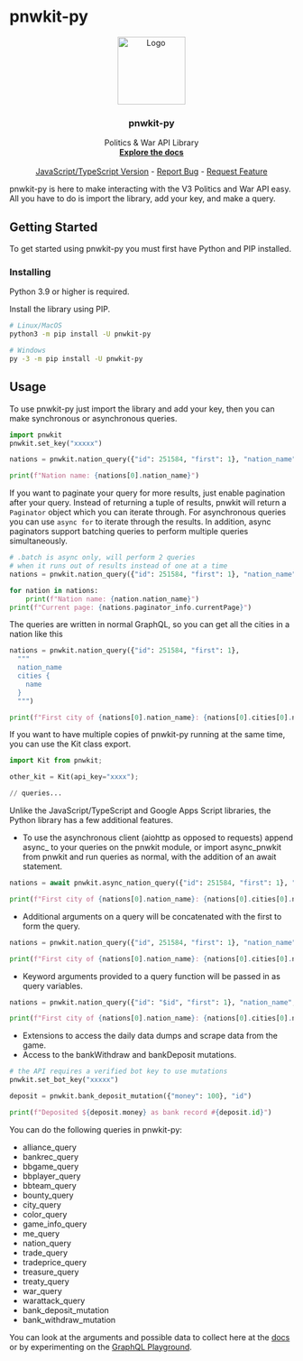 # pnwkit-py

<p align="center">
  <a href="https://github.com/Village05/pnwkit-py">
    <img src="https://raw.githubusercontent.com/Village05/pnwkit-py/master/logo.png" alt="Logo" width="120" height="120">
  </a>

  <h3 align="center">pnwkit-py</h3>

  <p align="center">
    Politics & War API Library
    <br />
    <a href="https://pnwkit-py.readthedocs.io"><strong>Explore the docs</strong></a>
    <br />
    <br />
    <a href="https://www.npmjs.com/package/pnwkit">JavaScript/TypeScript Version</a>
    -
    <a href="https://github.com/Village05/pnwkit-py/issues">Report Bug</a>
    -
    <a href="https://github.com/Village05/pnwkit-py/issues">Request Feature</a>
  </p>
</p>

pnwkit-py is here to make interacting with the V3 Politics and War API easy. All you have to do is import the library, add your key, and make a query.

## Getting Started

To get started using pnwkit-py you must first have Python and PIP installed.

### Installing

Python 3.9 or higher is required.

Install the library using PIP.

```sh
# Linux/MacOS
python3 -m pip install -U pnwkit-py

# Windows
py -3 -m pip install -U pnwkit-py
```

## Usage

To use pnwkit-py just import the library and add your key, then you can make synchronous or asynchronous queries.

```py
import pnwkit
pnwkit.set_key("xxxxx")

nations = pnwkit.nation_query({"id": 251584, "first": 1}, "nation_name")

print(f"Nation name: {nations[0].nation_name}")
```

If you want to paginate your query for more results, just enable pagination after your query. Instead of returning a tuple of results, pnwkit will return a `Paginator` object which you can iterate through. For asynchronous queries you can use `async for` to iterate through the results. In addition, async paginators support batching queries to perform multiple queries simultaneously.

```py
# .batch is async only, will perform 2 queries
# when it runs out of results instead of one at a time
nations = pnwkit.nation_query({"id": 251584, "first": 1}, "nation_name", paginator=True).batch(10)

for nation in nations:
    print(f"Nation name: {nation.nation_name}")
print(f"Current page: {nations.paginator_info.currentPage}")
```

The queries are written in normal GraphQL, so you can get all the cities in a nation like this

```py
nations = pnwkit.nation_query({"id": 251584, "first": 1},
  """
  nation_name
  cities {
    name
  }
  """)

print(f"First city of {nations[0].nation_name}: {nations[0].cities[0].name}")
```

If you want to have multiple copies of pnwkit-py running at the same time, you can use the Kit class export.

```py
import Kit from pnwkit;

other_kit = Kit(api_key="xxxx");

// queries...
```

Unlike the JavaScript/TypeScript and Google Apps Script libraries, the Python library has a few additional features.

- To use the asynchronous client (aiohttp as opposed to requests) append async\_ to your queries on the pnwkit module, or import async_pnwkit from pnwkit and run queries as normal, with the addition of an await statement.

```py
nations = await pnwkit.async_nation_query({"id": 251584, "first": 1}, "nation_name", {"cities": ["id", "name"]},)

print(f"First city of {nations[0].nation_name}: {nations[0].cities[0].name}")
```

- Additional arguments on a query will be concatenated with the first to form the query.

```py
nations = pnwkit.nation_query({"id", 251584, "first": 1}, "nation_name", {"cities": ["id", "name"]})

print(f"First city of {nations[0].nation_name}: {nations[0].cities[0].name}")
```

- Keyword arguments provided to a query function will be passed in as query variables.

```py
nations = pnwkit.nation_query({"id": "$id", "first": 1}, "nation_name", {"cities": ["id", "name"]}, id=251584)

print(f"First city of {nations[0].nation_name}: {nations[0].cities[0].name}")
```

- Extensions to access the daily data dumps and scrape data from the game.
- Access to the bankWithdraw and bankDeposit mutations.

```py
# the API requires a verified bot key to use mutations
pnwkit.set_bot_key("xxxxx")

deposit = pnwkit.bank_deposit_mutation({"money": 100}, "id")

print(f"Deposited ${deposit.money} as bank record #{deposit.id}")
```

You can do the following queries in pnwkit-py:

- alliance_query
- bankrec_query
- bbgame_query
- bbplayer_query
- bbteam_query
- bounty_query
- city_query
- color_query
- game_info_query
- me_query
- nation_query
- trade_query
- tradeprice_query
- treasure_query
- treaty_query
- war_query
- warattack_query
- bank_deposit_mutation
- bank_withdraw_mutation

You can look at the arguments and possible data to collect here at the [docs](https://pnwkit-py.readthedocs.io/) or by experimenting on the [GraphQL Playground](https://api.politicsandwar.com/graphql-playground).
